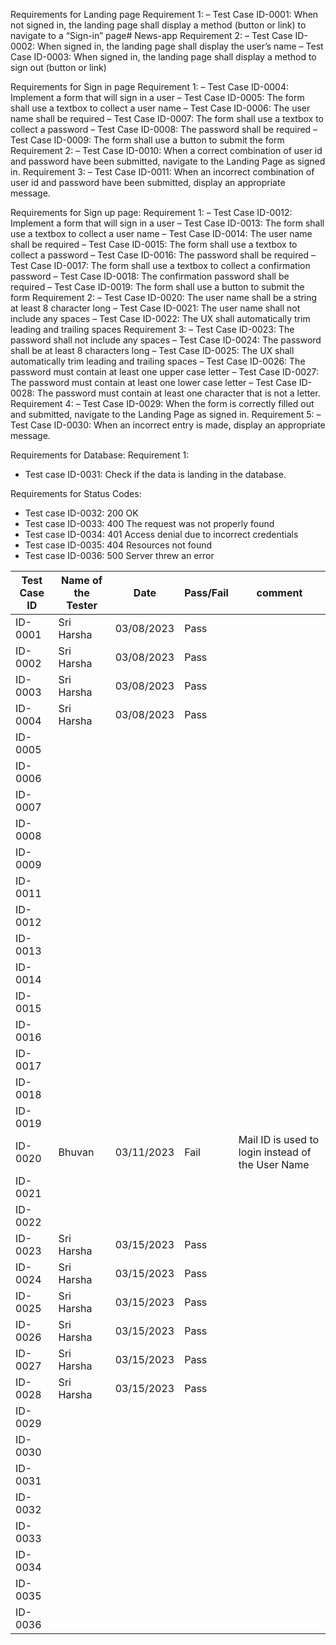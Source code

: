 Requirements for Landing page
Requirement 1: 
– Test Case ID-0001: When not signed in, the landing page shall display a method 
(button or link) to navigate to a “Sign-in” page# News-app
Requirement 2:
– Test Case ID-0002: When signed in, the landing page shall display the user’s 
name
– Test Case ID-0003: When signed in, the landing page shall display a method to 
sign out (button or link)

Requirements for Sign in page
Requirement 1:
– Test Case ID-0004: Implement a form that will sign in a user
– Test Case ID-0005: The form shall use a textbox to collect a user name
– Test Case ID-0006: The user name shall be required
– Test Case ID-0007: The form shall use a textbox to collect a password
– Test Case ID-0008: The password shall be required
– Test Case ID-0009: The form shall use a button to submit the form
Requirement 2:
– Test Case ID-0010: When a correct combination of user id and password have been submitted, navigate to 
the Landing Page as signed in.
Requirement 3:
– Test Case ID-0011: When an incorrect combination of user id and password have been submitted, display 
an appropriate message.

Requirements for Sign up page:
Requirement 1:
– Test Case ID-0012: Implement a form that will sign in a user
– Test Case ID-0013: The form shall use a textbox to collect a user name
– Test Case ID-0014: The user name shall be required
– Test Case ID-0015: The form shall use a textbox to collect a password
– Test Case ID-0016: The password shall be required
– Test Case ID-0017: The form shall use a textbox to collect a confirmation password
– Test Case ID-0018: The confirmation password shall be required
– Test Case ID-0019: The form shall use a button to submit the form
Requirement 2:
– Test Case ID-0020: The user name shall be a string at least 8 character long
– Test Case ID-0021: The user name shall not include any spaces
– Test Case ID-0022: The UX shall automatically trim leading and trailing spaces
Requirement 3:
– Test Case ID-0023: The password shall not include any spaces
– Test Case ID-0024: The password shall be at least 8 characters long
– Test Case ID-0025: The UX shall automatically trim leading and trailing spaces
– Test Case ID-0026: The password must contain at least one upper case letter
– Test Case ID-0027: The password must contain at least one lower case letter
– Test Case ID-0028: The password must contain at least one character that is not a 
letter.
Requirement 4:
– Test Case ID-0029: When the form is correctly filled out and submitted, navigate to the 
Landing Page as signed in.
Requirement 5:
– Test Case ID-0030: When an incorrect entry is made, display an appropriate message.

Requirements for Database:
Requirement 1:
- Test case ID-0031: Check if the data is landing in the database.

Requirements for Status Codes:
- Test case ID-0032: 200 OK
- Test case ID-0033: 400 The request was not properly found
- Test case ID-0034: 401 Access denial due to incorrect credentials
- Test case ID-0035: 404 Resources not found
- Test case ID-0036: 500 Server threw an error


| Test Case ID | Name of the Tester |Date| Pass/Fail | comment |
|---|---|---|---|---|
|ID-0001|Sri Harsha|03/08/2023|Pass||
|ID-0002|Sri Harsha|03/08/2023|Pass||
|ID-0003|Sri Harsha|03/08/2023|Pass||
|ID-0004|Sri Harsha|03/08/2023|Pass||
|ID-0005|||||
|ID-0006|||||
|ID-0007|||||
|ID-0008|||||
|ID-0009|||||
|ID-0011|||||
|ID-0012|||||
|ID-0013|||||
|ID-0014|||||
|ID-0015|||||
|ID-0016|||||
|ID-0017|||||
|ID-0018|||||
|ID-0019|||||
|ID-0020|Bhuvan|03/11/2023|Fail|Mail ID is used to login instead of the User Name|
|ID-0021|||||
|ID-0022|||||
|ID-0023|Sri Harsha|03/15/2023|Pass||
|ID-0024|Sri Harsha|03/15/2023|Pass||
|ID-0025|Sri Harsha|03/15/2023|Pass||
|ID-0026|Sri Harsha|03/15/2023|Pass||
|ID-0027|Sri Harsha|03/15/2023|Pass||
|ID-0028|Sri Harsha|03/15/2023|Pass||
|ID-0029|||||
|ID-0030|||||
|ID-0031|||||
|ID-0032|||||
|ID-0033|||||
|ID-0034|||||
|ID-0035|||||
|ID-0036|||||
